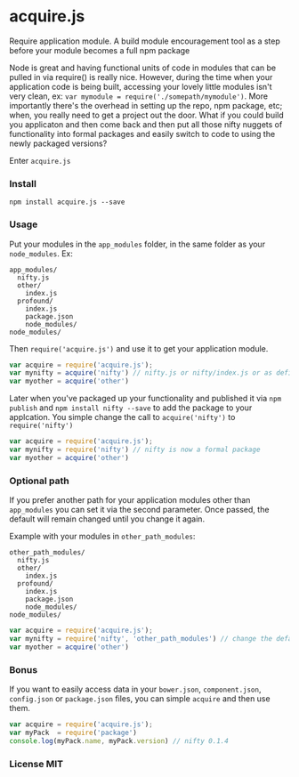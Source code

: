 # acquire.js

Require application module. A build module encouragement tool as a step before your module becomes a full npm package

Node is great and having functional units of code in modules that can be pulled in via require() is really nice. However, during the time when your application code is being built, accessing your lovely little modules isn't very clean, ex: ```var mymodule = require('./somepath/mymodule')```. More importantly there's the overhead in setting up the repo, npm package, etc; when, you really need to get a project out the door. What if you could build you applicaton and then come back and then put all those nifty nuggets of functionality into formal packages and easily switch to code to using the newly packaged versions? 

Enter ```acquire.js```

### Install

```npm install acquire.js --save```

### Usage

Put your modules in the ```app_modules``` folder, in the same folder as your ```node_modules```. Ex:

```
app_modules/
  nifty.js
  other/
    index.js
  profound/
    index.js
    package.json
    node_modules/
node_modules/
```

Then ```require('acquire.js')``` and use it to get your application module.


```js
var acquire = require('acquire.js');
var mynifty = acquire('nifty') // nifty.js or nifty/index.js or as defined in nifty/package.json
var myother = acquire('other')
```

Later when you've packaged up your functionality and published it via ```npm publish``` and ```npm install nifty --save``` to add the package to your applcation. You simple change the call to ```acquire('nifty')``` to ```require('nifty')```

```js
var acquire = require('acquire.js');
var mynifty = require('nifty') // nifty is now a formal package
var myother = acquire('other')
```

### Optional path

If you prefer another path for your application modules other than ```app_modules``` you can set it via the second parameter. Once passed, the default will remain changed until you change it again.

Example with your modules in ```other_path_modules```:

```
other_path_modules/
  nifty.js
  other/
    index.js
  profound/
    index.js
    package.json
    node_modules/
node_modules/
```

```js
var acquire = require('acquire.js');
var mynifty = require('nifty', 'other_path_modules') // change the default path on first use
var myother = acquire('other')
```

### Bonus

If you want to easily access data in your ```bower.json```, ```component.json```, ```config.json``` or ```package.json``` files, you can simple ```acquire``` and then use them.

```js
var acquire = require('acquire.js');
var myPack  = require('package')
console.log(myPack.name, myPack.version) // nifty 0.1.4
```

### License MIT
